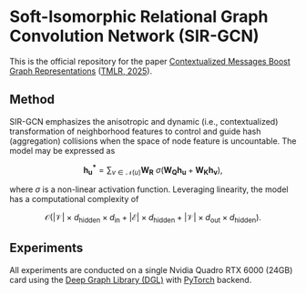 # Soft-Isomorphic Relational Graph Convolution Network (SIR-GCN)

This is the official repository for the paper [Contextualized Messages Boost Graph Representations](https://arxiv.org/abs/2403.12529) ([TMLR, 2025](https://openreview.net/forum?id=sXr1fRjs1N)).

## Method

SIR-GCN emphasizes the anisotropic and dynamic (i.e., contextualized) transformation of neighborhood features to control and guide hash (aggregation) collisions when the space of node feature is uncountable. The model may be expressed as

$$\boldsymbol{h_u^*} = \sum_{v \in \mathcal{N}(u)} \boldsymbol{W_R} ~ \sigma\left(\boldsymbol{W_Q} \boldsymbol{h_u} + \boldsymbol{W_K} \boldsymbol{h_v}\right),$$

where $\sigma$ is a non-linear activation function. Leveraging linearity, the model has a computational complexity of 

$$\mathcal{O}\left(\left|\mathcal{V}\right| \times d_{\text{hidden}} \times d_{\text{in}} + \left|\mathcal{E}\right| \times d_{\text{hidden}} + \left|\mathcal{V}\right| \times d_{\text{out}} \times d_{\text{hidden}}\right).$$

## Experiments

All experiments are conducted on a single Nvidia Quadro RTX 6000 (24GB) card using the [Deep Graph Library (DGL)](https://www.dgl.ai/) with [PyTorch](https://pytorch.org/) backend.
